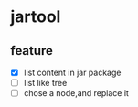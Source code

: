 # jartool

## feature

- [x] list content in jar package
- [ ] list like tree
- [ ] chose a node,and replace it